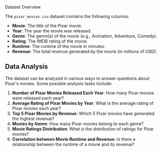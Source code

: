Dataset Overview

The `pixar_movies.csv` dataset contains the following columns:

- **Movie**: The title of the Pixar movie.
- **Year**: The year the movie was released.
- **Genre**: The genre(s) of the movie (e.g., Animation, Adventure, Comedy).
- **Rating**: The IMDB rating of the movie.
- **Runtime**: The runtime of the movie in minutes.
- **Revenue**: The total revenue generated by the movie (in millions of USD).

## Data Analysis

The dataset can be analyzed in various ways to answer questions about Pixar's movies. Some possible analysis tasks include:

1. **Number of Pixar Movies Released Each Year**: How many Pixar movies were released each year?
2. **Average Rating of Pixar Movies by Year**: What is the average rating of Pixar movies each year?
3. **Top 5 Pixar Movies by Revenue**: Which 5 Pixar movies have generated the highest revenue?
4. **Movies by Genre**: How many Pixar movies belong to each genre?
5. **Movie Ratings Distribution**: What is the distribution of ratings for Pixar movies?
6. **Correlation between Movie Runtime and Revenue**: Is there a relationship between the runtime of a movie and its revenue?
